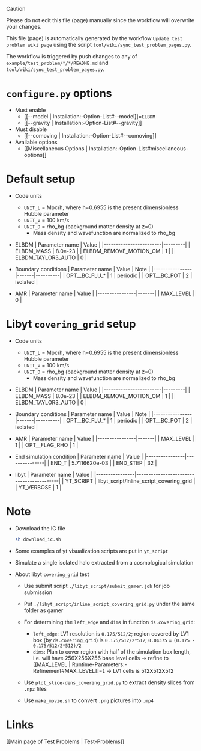 > [!CAUTION]
> Please do not edit this file (page) manually since the workflow will overwrite your changes.
>
> This file (page) is automatically generated by the workflow `Update test problem wiki page` using the script `tool/wiki/sync_test_problem_pages.py`.
>
> The workflow is triggered by push changes to any of `example/test_problem/*/*/README.md` and `tool/wiki/sync_test_problem_pages.py`.


# `configure.py` options
- Must enable
  - [[--model | Installation:-Option-List#--model]]=`ELBDM`
  - [[--gravity | Installation:-Option-List#--gravity]]
- Must disable
  - [[--comoving | Installation:-Option-List#--comoving]]
- Available options
  - [[Miscellaneous Options | Installation:-Option-List#miscellaneous-options]]


# Default setup
- Code units
  - `UNIT_L` = Mpc/h, where h=0.6955 is the present dimensionless Hubble parameter
  - `UNIT_V` = 100 km/s
  - `UNIT_D` = rho_bg (background matter density at z=0)
    - Mass density and wavefunction are normalized to rho_bg

- ELBDM
  | Parameter name         | Value   |
  |------------------------|---------|
  | ELBDM_MASS             | 8.0e-23 |
  | ELBDM_REMOVE_MOTION_CM | 1       |
  | ELBDM_TAYLOR3_AUTO     | 0       |

- Boundary conditions
  | Parameter name | Value | Note     |
  |----------------|-------|----------|
  | OPT__BC_FLU_*  | 1     | periodic |
  | OPT__BC_POT    | 2     | isolated |

- AMR
  | Parameter name | Value |
  |----------------|-------|
  | MAX_LEVEL      | 0     |


# Libyt `covering_grid` setup
- Code units
  - `UNIT_L` = Mpc/h, where h=0.6955 is the present dimensionless Hubble parameter
  - `UNIT_V` = 100 km/s
  - `UNIT_D` = rho_bg (background matter density at z=0)
    - Mass density and wavefunction are normalized to rho_bg

- ELBDM
  | Parameter name         | Value   |
  |------------------------|---------|
  | ELBDM_MASS             | 8.0e-23 |
  | ELBDM_REMOVE_MOTION_CM | 1       |
  | ELBDM_TAYLOR3_AUTO     | 0       |

- Boundary conditions
  | Parameter name | Value | Note     |
  |----------------|-------|----------|
  | OPT__BC_FLU_*  | 1     | periodic |
  | OPT__BC_POT    | 2     | isolated |

- AMR
  | Parameter name | Value |
  |----------------|-------|
  | MAX_LEVEL      | 1     |
  | OPT__FLAG_RHO  | 1     |

- End simulation condition
  | Parameter name | Value         |
  |----------------|---------------|
  | END_T          | 5.7116620e-03 |
  | END_STEP       | 32            |

- libyt
  | Parameter name | Value                                    |
  |----------------|------------------------------------------|
  | YT_SCRIPT      | libyt_script/inline_script_covering_grid |
  | YT_VERBOSE     | 1                                        |


# Note
- Download the IC file
  ```bash
  sh download_ic.sh
  ```

- Some examples of yt visualization scripts are put in `yt_script`

- Simulate a single isolated halo extracted from a cosmological simulation

- About libyt `covering_grid` test
  - Use submit script `./libyt_script/submit_gamer.job` for job submission

  - Put `./libyt_script/inline_script_covering_grid.py` under the same folder as gamer

  - For determining the `left_edge` and `dims` in function `ds.covering_grid`:
    - `left_edge`: LV1 resolution is `0.175/512/2`; region covered by LV1 box (by `ds.covering_grid`) is `0.175/512/2*512`; `0.04375` = `(0.175 - 0.175/512/2*512)/2`
    - `dims`:      Plan to cover region with half of the simulation box length, i.e. will have 256X256X256 base level cells -> refine to [[MAX_LEVEL | Runtime-Parameters:-Refinement#MAX_LEVEL]]=`1` -> LV1 cells is 512X512X512

  - Use `plot_slice-dens_covering_grid.py` to extract density slices from `.npz` files

  - Use `make_movie.sh` to convert `.png` pictures into `.mp4`

# Links
[[Main page of Test Problems | Test-Problems]]

